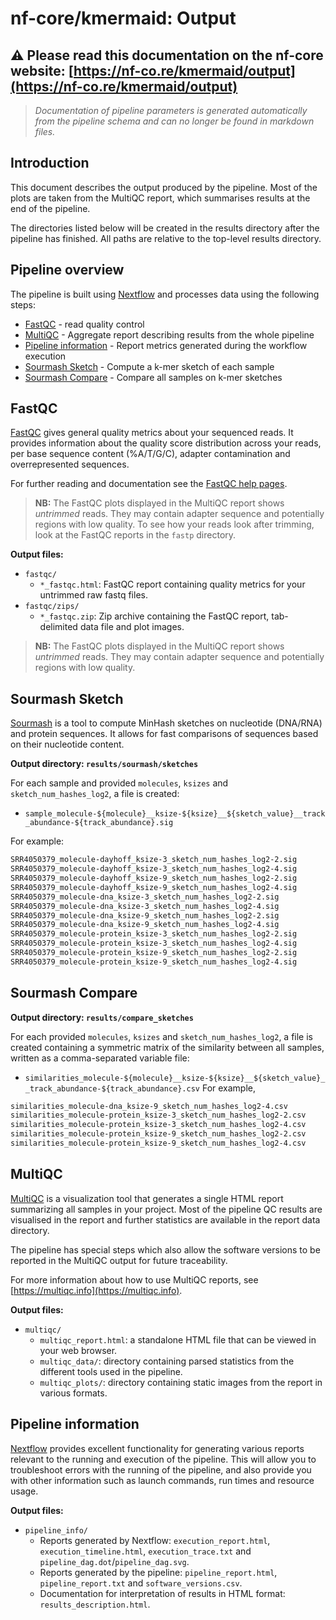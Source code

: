 # nf-core/kmermaid: Output

## :warning: Please read this documentation on the nf-core website: [https://nf-co.re/kmermaid/output](https://nf-co.re/kmermaid/output)

> _Documentation of pipeline parameters is generated automatically from the pipeline schema and can no longer be found in markdown files._

## Introduction

This document describes the output produced by the pipeline. Most of the plots are taken from the MultiQC report, which summarises results at the end of the pipeline.

The directories listed below will be created in the results directory after the pipeline has finished. All paths are relative to the top-level results directory.

## Pipeline overview

The pipeline is built using [Nextflow](https://www.nextflow.io/)
and processes data using the following steps:

* [FastQC](#fastqc) - read quality control
* [MultiQC](#multiqc) - Aggregate report describing results from the whole pipeline
* [Pipeline information](#pipeline-information) - Report metrics generated during the workflow execution
* [Sourmash Sketch](#sourmash-sketch) - Compute a k-mer sketch of each sample
* [Sourmash Compare](#sourmash-compare) - Compare all samples on k-mer sketches

## FastQC

[FastQC](http://www.bioinformatics.babraham.ac.uk/projects/fastqc/) gives general quality metrics about your sequenced reads. It provides information about the quality score distribution across your reads, per base sequence content (%A/T/G/C), adapter contamination and overrepresented sequences.

For further reading and documentation see the [FastQC help pages](http://www.bioinformatics.babraham.ac.uk/projects/fastqc/Help/).

> **NB:** The FastQC plots displayed in the MultiQC report shows _untrimmed_ reads. They may contain adapter sequence and potentially regions with low quality. To see how your reads look after trimming, look at the FastQC reports in the `fastp` directory.

**Output files:**

* `fastqc/`
  * `*_fastqc.html`: FastQC report containing quality metrics for your untrimmed raw fastq files.
* `fastqc/zips/`
  * `*_fastqc.zip`: Zip archive containing the FastQC report, tab-delimited data file and plot images.

> **NB:** The FastQC plots displayed in the MultiQC report shows _untrimmed_ reads. They may contain adapter sequence and potentially regions with low quality.

## Sourmash Sketch

[Sourmash](https://sourmash.readthedocs.io/en/latest/) is a tool to compute MinHash sketches on nucleotide (DNA/RNA) and protein sequences. It allows for fast comparisons of sequences based on their nucleotide content.

**Output directory: `results/sourmash/sketches`**

For each sample and provided `molecules`, `ksizes` and `sketch_num_hashes_log2`, a file is created:

* `sample_molecule-${molecule}__ksize-${ksize}__${sketch_value}__track_abundance-${track_abundance}.sig`

For example:

```bash
SRR4050379_molecule-dayhoff_ksize-3_sketch_num_hashes_log2-2.sig
SRR4050379_molecule-dayhoff_ksize-3_sketch_num_hashes_log2-4.sig
SRR4050379_molecule-dayhoff_ksize-9_sketch_num_hashes_log2-2.sig
SRR4050379_molecule-dayhoff_ksize-9_sketch_num_hashes_log2-4.sig
SRR4050379_molecule-dna_ksize-3_sketch_num_hashes_log2-2.sig
SRR4050379_molecule-dna_ksize-3_sketch_num_hashes_log2-4.sig
SRR4050379_molecule-dna_ksize-9_sketch_num_hashes_log2-2.sig
SRR4050379_molecule-dna_ksize-9_sketch_num_hashes_log2-4.sig
SRR4050379_molecule-protein_ksize-3_sketch_num_hashes_log2-2.sig
SRR4050379_molecule-protein_ksize-3_sketch_num_hashes_log2-4.sig
SRR4050379_molecule-protein_ksize-9_sketch_num_hashes_log2-2.sig
SRR4050379_molecule-protein_ksize-9_sketch_num_hashes_log2-4.sig
```

## Sourmash Compare

**Output directory: `results/compare_sketches`**

For each provided `molecules`, `ksizes` and `sketch_num_hashes_log2`, a file is created containing a symmetric matrix of the similarity between all samples, written as a comma-separated variable file:

* `similarities_molecule-${molecule}__ksize-${ksize}__${sketch_value}__track_abundance-${track_abundance}.csv`
For example,

```bash
similarities_molecule-dna_ksize-9_sketch_num_hashes_log2-4.csv
similarities_molecule-protein_ksize-3_sketch_num_hashes_log2-2.csv
similarities_molecule-protein_ksize-3_sketch_num_hashes_log2-4.csv
similarities_molecule-protein_ksize-9_sketch_num_hashes_log2-2.csv
similarities_molecule-protein_ksize-9_sketch_num_hashes_log2-4.csv
```

## MultiQC

[MultiQC](http://multiqc.info) is a visualization tool that generates a single HTML report summarizing all samples in your project. Most of the pipeline QC results are visualised in the report and further statistics are available in the report data directory.

The pipeline has special steps which also allow the software versions to be reported in the MultiQC output for future traceability.

For more information about how to use MultiQC reports, see [https://multiqc.info](https://multiqc.info).

**Output files:**

* `multiqc/`
  * `multiqc_report.html`: a standalone HTML file that can be viewed in your web browser.
  * `multiqc_data/`: directory containing parsed statistics from the different tools used in the pipeline.
  * `multiqc_plots/`: directory containing static images from the report in various formats.

## Pipeline information

[Nextflow](https://www.nextflow.io/docs/latest/tracing.html) provides excellent functionality for generating various reports relevant to the running and execution of the pipeline. This will allow you to troubleshoot errors with the running of the pipeline, and also provide you with other information such as launch commands, run times and resource usage.

**Output files:**

* `pipeline_info/`
  * Reports generated by Nextflow: `execution_report.html`, `execution_timeline.html`, `execution_trace.txt` and `pipeline_dag.dot`/`pipeline_dag.svg`.
  * Reports generated by the pipeline: `pipeline_report.html`, `pipeline_report.txt` and `software_versions.csv`.
  * Documentation for interpretation of results in HTML format: `results_description.html`.
